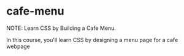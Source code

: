 # cafe-menu

NOTE: Learn CSS by Building a Cafe Menu.

In this course, you'll learn CSS by designing a menu page for a cafe webpage
